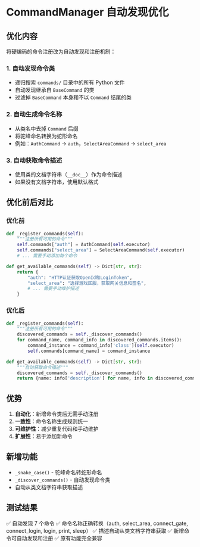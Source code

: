 # CommandManager 自动发现优化

## 优化内容
将硬编码的命令注册改为自动发现和注册机制：

### 1. 自动发现命令类
- 递归搜索 `commands/` 目录中的所有 Python 文件
- 自动发现继承自 `BaseCommand` 的类
- 过滤掉 `BaseCommand` 本身和不以 `Command` 结尾的类

### 2. 自动生成命令名称
- 从类名中去掉 `Command` 后缀
- 将驼峰命名转换为蛇形命名
- 例如：`AuthCommand` → `auth`，`SelectAreaCommand` → `select_area`

### 3. 自动获取命令描述
- 使用类的文档字符串（`__doc__`）作为命令描述
- 如果没有文档字符串，使用默认格式

## 优化前后对比

### 优化前
```python
def _register_commands(self):
    """注册所有可用的命令"""
    self.commands["auth"] = AuthCommand(self.executor)
    self.commands["select_area"] = SelectAreaCommand(self.executor)
    # ... 需要手动添加每个命令

def get_available_commands(self) -> Dict[str, str]:
    return {
        "auth": "HTTP认证获取OpenId和LoginToken",
        "select_area": "选择游戏区服，获取网关信息和签名",
        # ... 需要手动维护描述
    }
```

### 优化后
```python
def _register_commands(self):
    """注册所有可用的命令"""
    discovered_commands = self._discover_commands()
    for command_name, command_info in discovered_commands.items():
        command_instance = command_info['class'](self.executor)
        self.commands[command_name] = command_instance

def get_available_commands(self) -> Dict[str, str]:
    """自动获取命令描述"""
    discovered_commands = self._discover_commands()
    return {name: info['description'] for name, info in discovered_commands.items()}
```

## 优势

1. **自动化**：新增命令类后无需手动注册
2. **一致性**：命令名称生成规则统一
3. **可维护性**：减少重复代码和手动维护
4. **扩展性**：易于添加新命令

## 新增功能

- `_snake_case()` - 驼峰命名转蛇形命名
- `_discover_commands()` - 自动发现命令类
- 自动从类文档字符串获取描述

## 测试结果
✅ 自动发现 7 个命令
✅ 命令名称正确转换（auth, select_area, connect_gate, connect_login, login, print, sleep）
✅ 描述自动从类文档字符串获取
✅ 新增命令可自动发现和注册
✅ 原有功能完全兼容
